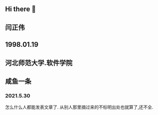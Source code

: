 ## Hi there 👋

## 闫正伟
## 1998.01.19
## 河北师范大学.软件学院
## 咸鱼一条



### 2021.5.30

<p>怎么什么人都能发表文章了.
从别人那里摘过来的不标明出处也就算了,还不全.
</p>
